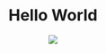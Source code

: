 <h1 align="center">Hello World</h1>
<div align="center"><img src="https://typora-1300671906.cos.ap-nanjing.myqcloud.com/img/PicsArt_11-15-01.01.02.png" /></div>
